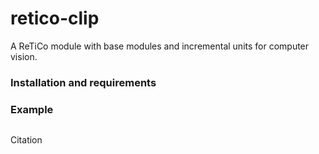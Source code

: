 # retico-clip
A ReTiCo module with base modules and incremental units for computer vision.

### Installation and requirements

### Example
```python

```


Citation
```
```
